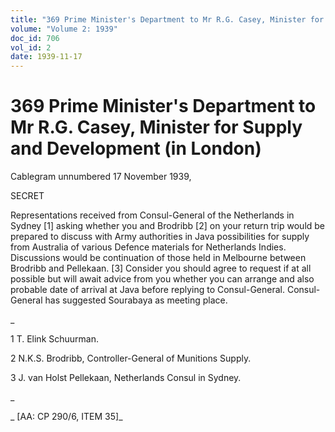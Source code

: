 ```yaml
---
title: "369 Prime Minister's Department to Mr R.G. Casey, Minister for Supply and Development (in London)"
volume: "Volume 2: 1939"
doc_id: 706
vol_id: 2
date: 1939-11-17
---
```


# 369 Prime Minister's Department to Mr R.G. Casey, Minister for Supply and Development (in London)

Cablegram unnumbered 17 November 1939,

SECRET

Representations received from Consul-General of the Netherlands in Sydney [1] asking whether you and Brodribb [2] on your return trip would be prepared to discuss with Army authorities in Java possibilities for supply from Australia of various Defence materials for Netherlands Indies. Discussions would be continuation of those held in Melbourne between Brodribb and Pellekaan. [3] Consider you should agree to request if at all possible but will await advice from you whether you can arrange and also probable date of arrival at Java before replying to Consul-General. Consul-General has suggested Sourabaya as meeting place.

_

1 T. Elink Schuurman.

2 N.K.S. Brodribb, Controller-General of Munitions Supply.

3 J. van Holst Pellekaan, Netherlands Consul in Sydney.

_

_ [AA: CP 290/6, ITEM 35]_

